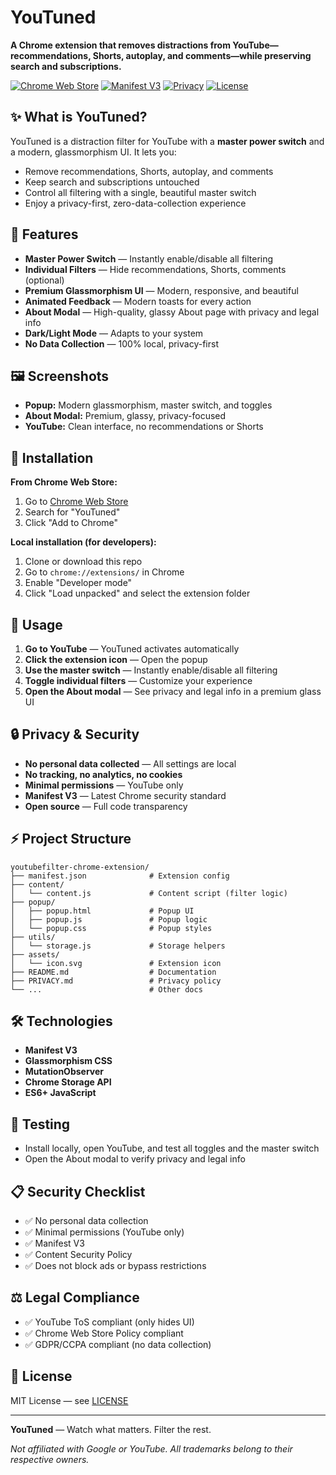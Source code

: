 # YouTuned

**A Chrome extension that removes distractions from YouTube—recommendations, Shorts, autoplay, and comments—while preserving search and subscriptions.**

[![Chrome Web Store](https://img.shields.io/badge/Chrome%20Web%20Store-Available-green)](https://chrome.google.com/webstore)
[![Manifest V3](https://img.shields.io/badge/Manifest-V3-blue)](https://developer.chrome.com/docs/extensions/mv3/)
[![Privacy](https://img.shields.io/badge/Privacy-No%20Data%20Collection-green)](PRIVACY.md)
[![License](https://img.shields.io/badge/License-MIT-yellow)](LICENSE)

## ✨ What is YouTuned?

YouTuned is a distraction filter for YouTube with a **master power switch** and a modern, glassmorphism UI. It lets you:
- Remove recommendations, Shorts, autoplay, and comments
- Keep search and subscriptions untouched
- Control all filtering with a single, beautiful master switch
- Enjoy a privacy-first, zero-data-collection experience

## 🎨 Features

- **Master Power Switch** — Instantly enable/disable all filtering
- **Individual Filters** — Hide recommendations, Shorts, comments (optional)
- **Premium Glassmorphism UI** — Modern, responsive, and beautiful
- **Animated Feedback** — Modern toasts for every action
- **About Modal** — High-quality, glassy About page with privacy and legal info
- **Dark/Light Mode** — Adapts to your system
- **No Data Collection** — 100% local, privacy-first

## 🖼️ Screenshots

- **Popup:** Modern glassmorphism, master switch, and toggles
- **About Modal:** Premium, glassy, privacy-focused
- **YouTube:** Clean interface, no recommendations or Shorts

## 🚀 Installation

**From Chrome Web Store:**
1. Go to [Chrome Web Store](https://chrome.google.com/webstore)
2. Search for "YouTuned"
3. Click "Add to Chrome"

**Local installation (for developers):**
1. Clone or download this repo
2. Go to `chrome://extensions/` in Chrome
3. Enable "Developer mode"
4. Click "Load unpacked" and select the extension folder

## 📖 Usage

1. **Go to YouTube** — YouTuned activates automatically
2. **Click the extension icon** — Open the popup
3. **Use the master switch** — Instantly enable/disable all filtering
4. **Toggle individual filters** — Customize your experience
5. **Open the About modal** — See privacy and legal info in a premium glass UI

## 🔒 Privacy & Security

- **No personal data collected** — All settings are local
- **No tracking, no analytics, no cookies**
- **Minimal permissions** — YouTube only
- **Manifest V3** — Latest Chrome security standard
- **Open source** — Full code transparency

## ⚡ Project Structure

```
youtubefilter-chrome-extension/
├── manifest.json              # Extension config
├── content/
│   └── content.js             # Content script (filter logic)
├── popup/
│   ├── popup.html             # Popup UI
│   ├── popup.js               # Popup logic
│   └── popup.css              # Popup styles
├── utils/
│   └── storage.js             # Storage helpers
├── assets/
│   └── icon.svg               # Extension icon
├── README.md                  # Documentation
├── PRIVACY.md                 # Privacy policy
└── ...                        # Other docs
```

## 🛠️ Technologies
- **Manifest V3**
- **Glassmorphism CSS**
- **MutationObserver**
- **Chrome Storage API**
- **ES6+ JavaScript**

## 🧪 Testing
- Install locally, open YouTube, and test all toggles and the master switch
- Open the About modal to verify privacy and legal info

## 📋 Security Checklist
- ✅ No personal data collection
- ✅ Minimal permissions (YouTube only)
- ✅ Manifest V3
- ✅ Content Security Policy
- ✅ Does not block ads or bypass restrictions

## ⚖️ Legal Compliance
- ✅ YouTube ToS compliant (only hides UI)
- ✅ Chrome Web Store Policy compliant
- ✅ GDPR/CCPA compliant (no data collection)

## 📄 License
MIT License — see [LICENSE](LICENSE)

---

**YouTuned** — Watch what matters. Filter the rest.

*Not affiliated with Google or YouTube. All trademarks belong to their respective owners.* 
